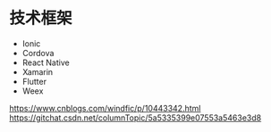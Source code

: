# 技术框架

- Ionic
- Cordova
- React Native
- Xamarin
- Flutter
- Weex



https://www.cnblogs.com/windfic/p/10443342.html
https://gitchat.csdn.net/columnTopic/5a5335399e07553a5463e3d8